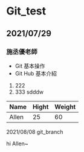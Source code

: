# Git_test
## 2021/07/29
### 施丞優老師

- Git 基本操作
- Git Hub 基本介紹

1. 222
2. 333
sdddw

Name | Hight | Weight
-----|-------|----
Allen| 25| 60

2021/08/08
git_branch


hi Allen~
